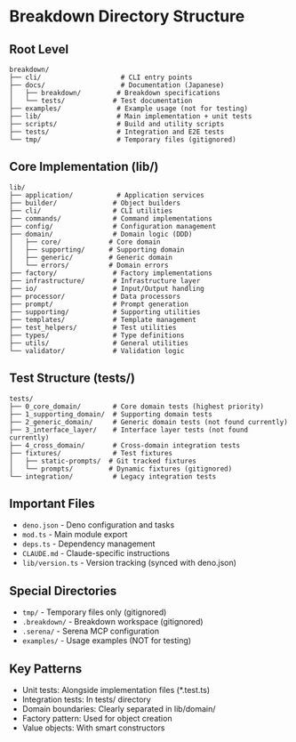 # Breakdown Directory Structure

## Root Level

```
breakdown/
├── cli/                    # CLI entry points
├── docs/                   # Documentation (Japanese)
│   ├── breakdown/         # Breakdown specifications
│   └── tests/            # Test documentation
├── examples/              # Example usage (not for testing)
├── lib/                   # Main implementation + unit tests
├── scripts/               # Build and utility scripts
├── tests/                 # Integration and E2E tests
└── tmp/                   # Temporary files (gitignored)
```

## Core Implementation (lib/)

```
lib/
├── application/           # Application services
├── builder/              # Object builders
├── cli/                  # CLI utilities
├── commands/             # Command implementations
├── config/               # Configuration management
├── domain/               # Domain logic (DDD)
│   ├── core/            # Core domain
│   ├── supporting/      # Supporting domain
│   ├── generic/         # Generic domain
│   └── errors/          # Domain errors
├── factory/              # Factory implementations
├── infrastructure/       # Infrastructure layer
├── io/                   # Input/Output handling
├── processor/            # Data processors
├── prompt/               # Prompt generation
├── supporting/           # Supporting utilities
├── templates/            # Template management
├── test_helpers/         # Test utilities
├── types/                # Type definitions
├── utils/                # General utilities
└── validator/            # Validation logic
```

## Test Structure (tests/)

```
tests/
├── 0_core_domain/        # Core domain tests (highest priority)
├── 1_supporting_domain/  # Supporting domain tests
├── 2_generic_domain/     # Generic domain tests (not found currently)
├── 3_interface_layer/    # Interface layer tests (not found currently)
├── 4_cross_domain/       # Cross-domain integration tests
├── fixtures/             # Test fixtures
│   ├── static-prompts/  # Git tracked fixtures
│   └── prompts/         # Dynamic fixtures (gitignored)
└── integration/          # Legacy integration tests
```

## Important Files

- `deno.json` - Deno configuration and tasks
- `mod.ts` - Main module export
- `deps.ts` - Dependency management
- `CLAUDE.md` - Claude-specific instructions
- `lib/version.ts` - Version tracking (synced with deno.json)

## Special Directories

- `tmp/` - Temporary files only (gitignored)
- `.breakdown/` - Breakdown workspace (gitignored)
- `.serena/` - Serena MCP configuration
- `examples/` - Usage examples (NOT for testing)

## Key Patterns

- Unit tests: Alongside implementation files (*.test.ts)
- Integration tests: In tests/ directory
- Domain boundaries: Clearly separated in lib/domain/
- Factory pattern: Used for object creation
- Value objects: With smart constructors
